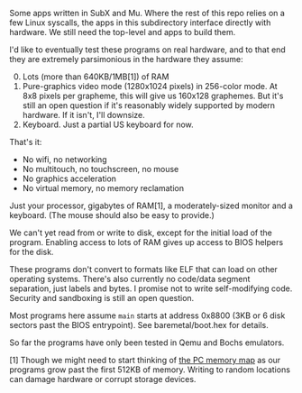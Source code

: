 Some apps written in SubX and Mu. Where the rest of this repo relies on a few
Linux syscalls, the apps in this subdirectory interface directly with hardware.
We still need the top-level and apps to build them.

I'd like to eventually test these programs on real hardware, and to that end
they are extremely parsimonious in the hardware they assume:

  0. Lots (more than 640KB/1MB[1]) of RAM
  1. Pure-graphics video mode (1280x1024 pixels) in 256-color mode. At 8x8
     pixels per grapheme, this will give us 160x128 graphemes. But it's still
     an open question if it's reasonably widely supported by modern hardware.
     If it isn't, I'll downsize.
  2. Keyboard. Just a partial US keyboard for now.

That's it:
  * No wifi, no networking
  * No multitouch, no touchscreen, no mouse
  * No graphics acceleration
  * No virtual memory, no memory reclamation

Just your processor, gigabytes of RAM[1], a moderately-sized monitor and a
keyboard. (The mouse should also be easy to provide.)

We can't yet read from or write to disk, except for the initial load of the
program. Enabling access to lots of RAM gives up access to BIOS helpers for
the disk.

These programs don't convert to formats like ELF that can load on other
operating systems. There's also currently no code/data segment separation,
just labels and bytes. I promise not to write self-modifying code. Security
and sandboxing is still an open question.

Most programs here assume `main` starts at address 0x8800 (3KB or 6 disk
sectors past the BIOS entrypoint). See baremetal/boot.hex for details.

So far the programs have only been tested in Qemu and Bochs emulators.

[1] Though we might need to start thinking of [the PC memory map](https://wiki.osdev.org/Memory_Map_(x86))
as our programs grow past the first 512KB of memory. Writing to random
locations can damage hardware or corrupt storage devices.
